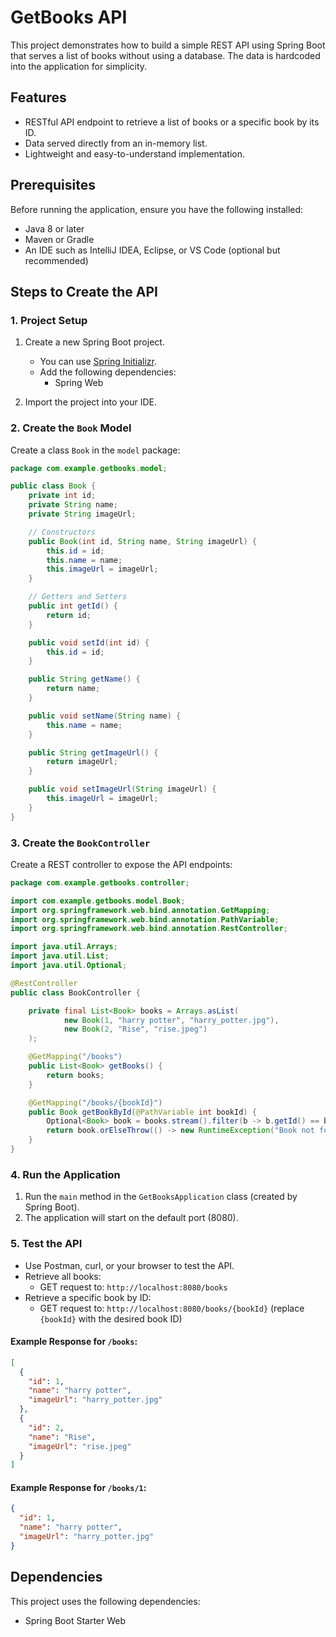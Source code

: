 # GetBooks API

This project demonstrates how to build a simple REST API using Spring Boot that serves a list of books without using a database. The data is hardcoded into the application for simplicity.

## Features
- RESTful API endpoint to retrieve a list of books or a specific book by its ID.
- Data served directly from an in-memory list.
- Lightweight and easy-to-understand implementation.

## Prerequisites
Before running the application, ensure you have the following installed:

- Java 8 or later
- Maven or Gradle
- An IDE such as IntelliJ IDEA, Eclipse, or VS Code (optional but recommended)

## Steps to Create the API

### 1. Project Setup
1. Create a new Spring Boot project.
   - You can use [Spring Initializr](https://start.spring.io/).
   - Add the following dependencies:
     - Spring Web

2. Import the project into your IDE.

### 2. Create the `Book` Model
Create a class `Book` in the `model` package:

```java
package com.example.getbooks.model;

public class Book {
    private int id;
    private String name;
    private String imageUrl;

    // Constructors
    public Book(int id, String name, String imageUrl) {
        this.id = id;
        this.name = name;
        this.imageUrl = imageUrl;
    }

    // Getters and Setters
    public int getId() {
        return id;
    }

    public void setId(int id) {
        this.id = id;
    }

    public String getName() {
        return name;
    }

    public void setName(String name) {
        this.name = name;
    }

    public String getImageUrl() {
        return imageUrl;
    }

    public void setImageUrl(String imageUrl) {
        this.imageUrl = imageUrl;
    }
}
```

### 3. Create the `BookController`
Create a REST controller to expose the API endpoints:

```java
package com.example.getbooks.controller;

import com.example.getbooks.model.Book;
import org.springframework.web.bind.annotation.GetMapping;
import org.springframework.web.bind.annotation.PathVariable;
import org.springframework.web.bind.annotation.RestController;

import java.util.Arrays;
import java.util.List;
import java.util.Optional;

@RestController
public class BookController {

    private final List<Book> books = Arrays.asList(
            new Book(1, "harry potter", "harry_potter.jpg"),
            new Book(2, "Rise", "rise.jpeg")
    );

    @GetMapping("/books")
    public List<Book> getBooks() {
        return books;
    }

    @GetMapping("/books/{bookId}")
    public Book getBookById(@PathVariable int bookId) {
        Optional<Book> book = books.stream().filter(b -> b.getId() == bookId).findFirst();
        return book.orElseThrow(() -> new RuntimeException("Book not found"));
    }
}
```

### 4. Run the Application
1. Run the `main` method in the `GetBooksApplication` class (created by Spring Boot).
2. The application will start on the default port (8080).

### 5. Test the API
- Use Postman, curl, or your browser to test the API.
- Retrieve all books:
  - GET request to: `http://localhost:8080/books`
- Retrieve a specific book by ID:
  - GET request to: `http://localhost:8080/books/{bookId}` (replace `{bookId}` with the desired book ID)

#### Example Response for `/books`:
```json
[
  {
    "id": 1,
    "name": "harry potter",
    "imageUrl": "harry_potter.jpg"
  },
  {
    "id": 2,
    "name": "Rise",
    "imageUrl": "rise.jpeg"
  }
]
```

#### Example Response for `/books/1`:
```json
{
  "id": 1,
  "name": "harry potter",
  "imageUrl": "harry_potter.jpg"
}
```

## Dependencies
This project uses the following dependencies:
- Spring Boot Starter Web

